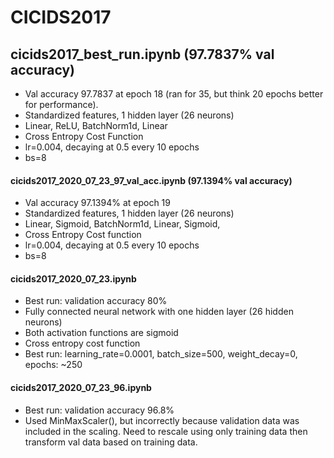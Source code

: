 # CICIDS2017

## cicids2017_best_run.ipynb (97.7837% val accuracy)
- Val accuracy 97.7837 at epoch 18 (ran for 35, but think 20 epochs better for performance).
- Standardized features, 1 hidden layer (26 neurons)
- Linear, ReLU, BatchNorm1d, Linear
- Cross Entropy Cost Function
- lr=0.004, decaying at 0.5 every 10 epochs
- bs=8

#### cicids2017_2020_07_23_97_val_acc.ipynb (97.1394% val accuracy)
- Val accuracy 97.1394% at epoch 19
- Standardized features, 1 hidden layer (26 neurons)
- Linear, Sigmoid, BatchNorm1d, Linear, Sigmoid, 
- Cross Entropy Cost function
- lr=0.004, decaying at 0.5 every 10 epochs
- bs=8

#### cicids2017_2020_07_23.ipynb
- Best run: validation accuracy 80%
- Fully connected neural network with one hidden layer (26 hidden neurons)
- Both activation functions are sigmoid
- Cross entropy cost function
- Best run: learning_rate=0.0001, batch_size=500, weight_decay=0, epochs: ~250


#### cicids2017_2020_07_23_96.ipynb
- Best run: validation accuracy 96.8%
- Used MinMaxScaler(), but incorrectly because validation data was included in the scaling. Need to rescale using only training data then transform val data based on training data.
